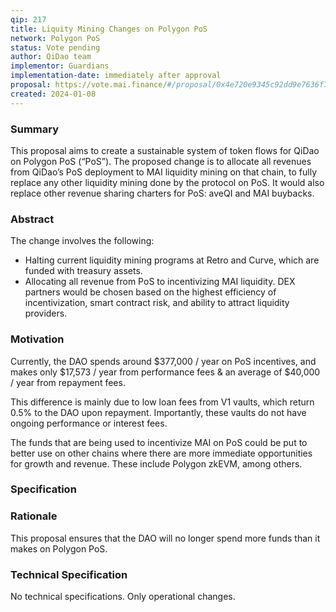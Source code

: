 ```yaml
---
qip: 217
title: Liquity Mining Changes on Polygon PoS
network: Polygon PoS
status: Vote pending
author: QiDao team
implementor: Guardians
implementation-date: immediately after approval
proposal: https://vote.mai.finance/#/proposal/0x4e720e9345c92dd9e7636f78cf8e8c691e59c9bb4ef3622f4882a48059ec8180
created: 2024-01-08
---
```


### **Summary**

This proposal aims to create a sustainable system of token flows for QiDao on Polygon PoS (“PoS”). The proposed change is to allocate all revenues from QiDao’s PoS deployment to MAI liquidity mining on that chain, to fully replace any other liquidity mining done by the protocol on PoS. It would also replace other revenue sharing charters for PoS: aveQI and MAI buybacks.

### **Abstract**

The change involves the following:

* Halting current liquidity mining programs at Retro and Curve, which are funded with treasury assets.
* Allocating all revenue from PoS to incentivizing MAI liquidity. DEX partners would be chosen based on the highest efficiency of incentivization, smart contract risk, and ability to attract liquidity providers.

### **Motivation**

Currently, the DAO spends around $377,000 / year on PoS incentives, and makes only $17,573 / year from performance fees & an average of $40,000 / year from repayment fees.

This difference is mainly due to low loan fees from V1 vaults, which return 0.5% to the DAO upon repayment. Importantly, these vaults do not have ongoing performance or interest fees.

The funds that are being used to incentivize MAI on PoS could be put to better use on other chains where there are more immediate opportunities for growth and revenue. These include Polygon zkEVM, among others.

### **Specification**

### **Rationale**

This proposal ensures that the DAO will no longer spend more funds than it makes on Polygon PoS.

### **Technical Specification**

No technical specifications. Only operational changes.
